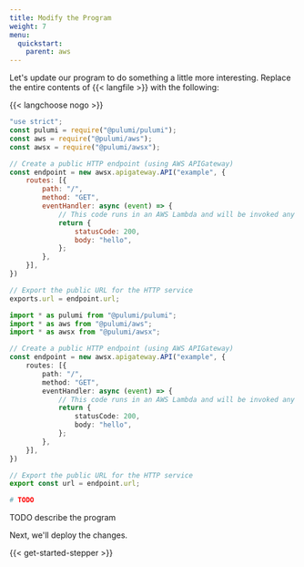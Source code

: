 ```yaml
---
title: Modify the Program
weight: 7
menu:
  quickstart:
    parent: aws
---
```


Let's update our program to do something a little more interesting. Replace the entire contents of {{< langfile >}} with the following:

{{< langchoose nogo >}}

```javascript
"use strict";
const pulumi = require("@pulumi/pulumi");
const aws = require("@pulumi/aws");
const awsx = require("@pulumi/awsx");

// Create a public HTTP endpoint (using AWS APIGateway)
const endpoint = new awsx.apigateway.API("example", {
    routes: [{
        path: "/",
        method: "GET",
        eventHandler: async (event) => {
            // This code runs in an AWS Lambda and will be invoked any time `/` is hit.
            return {
                statusCode: 200,
                body: "hello",
            };
        },
    }],
})

// Export the public URL for the HTTP service
exports.url = endpoint.url;
```

```typescript
import * as pulumi from "@pulumi/pulumi";
import * as aws from "@pulumi/aws";
import * as awsx from "@pulumi/awsx";

// Create a public HTTP endpoint (using AWS APIGateway)
const endpoint = new awsx.apigateway.API("example", {
    routes: [{
        path: "/",
        method: "GET",
        eventHandler: async (event) => {
            // This code runs in an AWS Lambda and will be invoked any time `/` is hit.
            return {
                statusCode: 200,
                body: "hello",
            };
        },
    }],
})

// Export the public URL for the HTTP service
export const url = endpoint.url;
```

```python
# TODO
```

TODO describe the program

Next, we'll deploy the changes.

{{< get-started-stepper >}}
